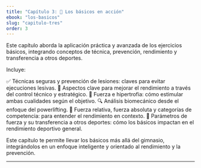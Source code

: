 ```yaml
---
title: "Capítulo 3: 🤝 Los básicos en acción"
ebook: "los-basicos"
slug: "capitulo-tres"
order: 3
---
```


Este capítulo aborda la aplicación práctica y avanzada de los ejercicios básicos, integrando conceptos de técnica, prevención, rendimiento y transferencia a otros deportes.

Incluye:

✅ Técnicas seguras y prevención de lesiones: claves para evitar ejecuciones lesivas.
🧠 Aspectos clave para mejorar el rendimiento a través del control técnico y estratégico.
🎯 Fuerza e hipertrofia: cómo estimular ambas cualidades según el objetivo.
🔍 Análisis biomecánico desde el enfoque del powerlifting.
💪 Fuerza relativa, fuerza absoluta y categorías de competencia: para entender el rendimiento en contexto.
🤝 Parámetros de fuerza y su transferencia a otros deportes: cómo los básicos impactan en el rendimiento deportivo general.

Este capítulo te permite llevar los básicos más allá del gimnasio, integrándolos en un enfoque inteligente y orientado al rendimiento y la prevención.

---